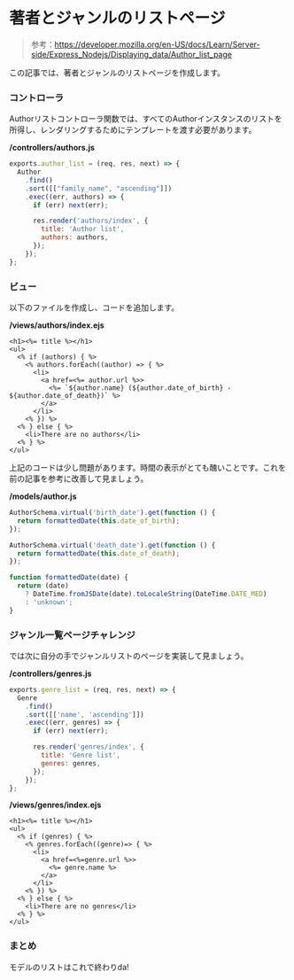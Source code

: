 # 著者とジャンルのリストページ

> 参考：https://developer.mozilla.org/en-US/docs/Learn/Server-side/Express_Nodejs/Displaying_data/Author_list_page

この記事では、著者とジャンルのリストページを作成します。

### コントローラ

Authorリストコントローラ関数では、すべてのAuthorインスタンスのリストを所得し、レンダリングするためにテンプレートを渡す必要があります。

**/controllers/authors.js**

```javascript
exports.author_list = (req, res, next) => {
  Author
    .find()
    .sort([["family_name", "ascending"]])
    .exec((err, authors) => {
      if (err) next(err);

      res.render('authors/index', {
        title: 'Author list',
        authors: authors,
      });
    });
};
```

### ビュー

以下のファイルを作成し、コードを追加します。

**/views/authors/index.ejs**

```ejs
<h1><%= title %></h1>
<ul>
  <% if (authors) { %>
    <% authors.forEach((author) => { %>
      <li>
        <a href=<%= author.url %>>
          <%= `${author.name} (${author.date_of_birth} - ${author.date_of_death})` %>
        </a>
      </li>
    <% }) %>
  <% } else { %>
    <li>There are no authors</li>
  <% } %>
</ul>
```

上記のコードは少し問題があります。時間の表示がとても醜いことです。これを前の記事を参考に改善して見ましょう。

**/models/author.js**

```javascript
AuthorSchema.virtual('birth_date').get(function () {
  return formattedDate(this.date_of_birth);
});

AuthorSchema.virtual('death_date').get(function () {
  return formattedDate(this.date_of_death);
});

function formattedDate(date) {
  return (date)
    ? DateTime.fromJSDate(date).toLocaleString(DateTime.DATE_MED)
    : 'unknown';
}
```

### ジャンル一覧ページチャレンジ

では次に自分の手でジャンルリストのページを実装して見ましょう。

**/controllers/genres.js**

```javascript
exports.genre_list = (req, res, next) => {
  Genre
    .find()
    .sort([['name', 'ascending']])
    .exec((err, genres) => {
      if (err) next(err);

      res.render('genres/index', {
        title: 'Genre list',
        genres: genres,
      });
    });
};
```

**/views/genres/index.ejs**

```ejs
<h1><%= title %></h1>
<ul>
  <% if (genres) { %>
    <% genres.forEach((genre)=> { %>
      <li>
        <a href=<%=genre.url %>>
          <%= genre.name %>
        </a>
      </li>
    <% }) %>
  <% } else { %>
    <li>There are no genres</li>
  <% } %>
</ul>
```

### まとめ

モデルのリストはこれで終わりda!
